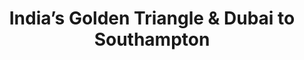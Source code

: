 ---
category: far-east-and-asia
title: India’s Golden Triangle & Dubai to Southampton
class: india-s-golden-triangle-dubai-to-so-ton
cruiseline: Cunard - Queen Mary 2 (re-mastered)
special-info: 5 night Golden Triangle tour & see the renowned Taj Mahal + 2-nts hotel stay in Dubai
price: 2399
nights: 28
cruise-url: http://www.planetcruise.co.uk/cunard-cruises/queen-mary-2/10-april-2017/118007?utm_medium=referral&utm_source=secret-escapes&utm_campaign=website
---